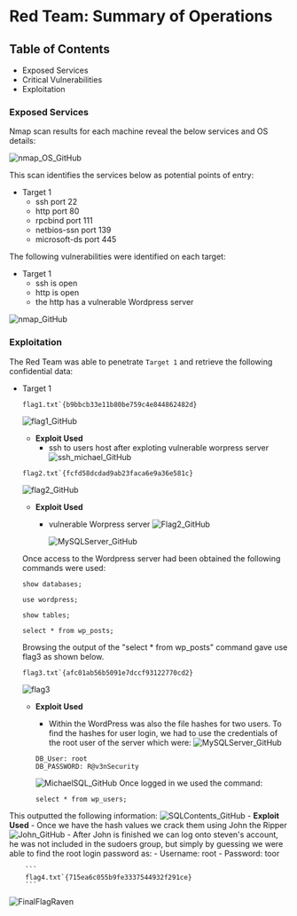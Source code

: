 # Red Team: Summary of Operations

## Table of Contents
- Exposed Services 
- Critical Vulnerabilities
- Exploitation

### Exposed Services

Nmap scan results for each machine reveal the below services and OS details:

![nmap_OS_GitHub](https://user-images.githubusercontent.com/96896057/180900970-cde5b2a9-797e-4be8-8f8b-8d4144ed46a1.png)

This scan identifies the services below as potential points of entry:
- Target 1
  - ssh port 22
  - http port 80
  - rpcbind port 111
  - netbios-ssn port 139
  - microsoft-ds port 445


The following vulnerabilities were identified on each target:
- Target 1
  - ssh is open 
  - http is open
  - the http has a vulnerable Wordpress server

![nmap_GitHub](https://user-images.githubusercontent.com/96896057/180901150-349de607-5be8-4917-bdaa-220ea62f1844.jpg)

### Exploitation

The Red Team was able to penetrate `Target 1` and retrieve the following confidential data:
- Target 1
  ```
  flag1.txt`{b9bbcb33e11b80be759c4e844862482d}
  ```
    ![flag1_GitHub](https://user-images.githubusercontent.com/96896057/180901342-66075ffa-1e88-42cf-9166-1c5b888109db.png)
    - **Exploit Used**
      - ssh to users host after exploting vulnerable worpress server
        ![ssh_michael_GitHub](https://user-images.githubusercontent.com/96896057/180901239-6bba5f41-7242-413c-a7d7-3c352ac368be.jpg)

  ```
  flag2.txt`{fcfd58dcdad9ab23faca6e9a36e581c}
  ```  
    ![flag2_GitHub](https://user-images.githubusercontent.com/96896057/180901877-b20cc13d-f233-4406-b8e8-7b0fb698572f.png)
    - **Exploit Used**
      - vulnerable Worpress server
    ![Flag2_GitHub](https://user-images.githubusercontent.com/96896057/180901445-deee105a-67b8-460b-b804-2bdd32d45b44.jpg)

         ![MySQLServer_GitHub](https://user-images.githubusercontent.com/96896057/180903525-81afe1ee-4d33-4ccd-9947-013d46d828ca.jpg)

    Once access to the Wordpress server had been obtained the following commands were used:
    ```
    show databases;
    ```
    ```
    use wordpress;
    ```
    ```
    show tables;
    ```
    ```
    select * from wp_posts;
    ```
    Browsing the output of the "select * from wp_posts" command gave use flag3 as shown below.
    ```
    flag3.txt`{afc01ab56b5091e7dccf93122770cd2}
    ```
    ![flag3](https://user-images.githubusercontent.com/96896057/180903358-fefd2ed2-132e-4cf2-a75b-8e286d049e82.png)
    - **Exploit Used**
      - Within the WordPress was also the file hashes for two users. To find the hashes for user login, we had to use the credentials of the root user of the server which were:
    ![MySQLServer_GitHub](https://user-images.githubusercontent.com/96896057/181641952-6f55dda6-e6aa-4aaa-ba2e-d43acc96449f.jpg)

      ```
      DB_User: root
      DB_PASSWORD: R@v3nSecurity
      ```

      ![MichaelSQL_GitHub](https://user-images.githubusercontent.com/96896057/180902156-83e19599-001d-47e7-9b8a-14b793358a46.jpg)
Once logged in we used the command:
      ```
      select * from wp_users;
      ```
This outputted the following information:
        ![SQLContents_GitHub](https://user-images.githubusercontent.com/96896057/180902241-c9a80858-db0a-4a66-8007-ca2cda4b889f.jpg)
    - **Exploit Used**
      - Once we have the hash values we crack them using John the Ripper
      ![John_GitHub](https://user-images.githubusercontent.com/96896057/181392772-36f44b53-c955-445e-adc8-5a77fed48129.png)
      - After John is finished we can log onto steven's account, he was not included in the sudoers group, but simply by guessing we were able to find the root login password as:
      - Username: root
      - Password: toor

        ```
        flag4.txt`{715ea6c055b9fe3337544932f291ce}
        ```
      
  ![FinalFlagRaven](https://user-images.githubusercontent.com/96896057/181392857-f4ecb93d-9390-4421-821f-1639548f18f4.png)

